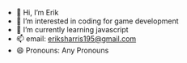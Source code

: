 - 👋 Hi, I’m Erik
- 👀 I’m interested in coding for game development
- 🌱 I’m currently learning javascript
- 📫 email: eriksharris195@gmail.com
- 😄 Pronouns: Any Pronouns
